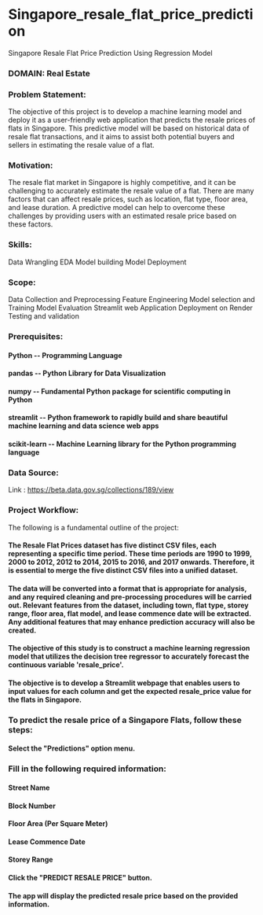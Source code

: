 # Singapore_resale_flat_price_prediction
Singapore Resale Flat Price Prediction Using Regression Model 

### DOMAIN: Real Estate

### Problem Statement:
The objective of this project is to develop a machine learning model and deploy it as a user-friendly web application that predicts the resale prices of flats in Singapore. This predictive model will be based on historical data of resale flat transactions, and it aims to assist both potential buyers and sellers in estimating the resale value of a flat.

### Motivation:
The resale flat market in Singapore is highly competitive, and it can be challenging to accurately estimate the resale value of a flat. There are many factors that can affect resale prices, such as location, flat type, floor area, and lease duration. A predictive model can help to overcome these challenges by providing users with an estimated resale price based on these factors.

### Skills:
Data Wrangling
EDA
Model building
Model Deployment

### Scope:
Data Collection and Preprocessing
Feature Engineering
Model selection and Training
Model Evaluation
Streamlit web Application
Deployment on Render
Testing and validation

### Prerequisites:
#### Python -- Programming Language
#### pandas -- Python Library for Data Visualization
#### numpy -- Fundamental Python package for scientific computing in Python
#### streamlit -- Python framework to rapidly build and share beautiful machine learning and data science web apps
#### scikit-learn -- Machine Learning library for the Python programming language

### Data Source:
Link : https://beta.data.gov.sg/collections/189/view

### Project Workflow:
The following is a fundamental outline of the project:

#### The Resale Flat Prices dataset has five distinct CSV files, each representing a specific time period. These time periods are 1990 to 1999, 2000 to 2012, 2012 to 2014, 2015 to 2016, and 2017 onwards. Therefore, it is essential to merge the five distinct CSV files into a unified dataset.

#### The data will be converted into a format that is appropriate for analysis, and any required cleaning and pre-processing procedures will be carried out. Relevant features from the dataset, including town, flat type, storey range, floor area, flat model, and lease commence date will be extracted. Any additional features that may enhance prediction accuracy will also be created.

#### The objective of this study is to construct a machine learning regression model that utilizes the decision tree regressor to accurately forecast the continuous variable 'resale_price'.

#### The objective is to develop a Streamlit webpage that enables users to input values for each column and get the expected resale_price value for the flats in Singapore.

### To predict the resale price of a Singapore Flats, follow these steps:

#### Select the "Predictions" option menu.

### Fill in the following required information:
#### Street Name
#### Block Number
#### Floor Area (Per Square Meter)
#### Lease Commence Date
#### Storey Range
#### Click the "PREDICT RESALE PRICE" button.

#### The app will display the predicted resale price based on the provided information.

